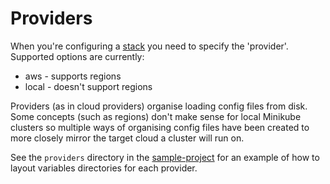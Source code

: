 # Providers
When you're configuring a [stack](stacks.md) you need to specify the 'provider'. Supported options are currently:

* aws - supports regions
* local - doesn't support regions

Providers (as in cloud providers) organise loading config files from disk. Some concepts (such as regions) don't make sense for local Minikube clusters so multiple ways of organising config files have been created to more closely mirror the target cloud a cluster will run on.

See the `providers` directory in the [sample-project](https://github.com/sugarkube/sample-project/) for an example of how to layout variables directories for each provider.  